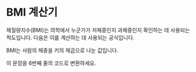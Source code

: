 # BMI 계산기
체질량지수(BMI)는 의학에서 누군가가 저체중인지 과체중인지 확인하는 데 사용되는 척도입니다. 다음은 이를 계산하는 데 사용되는 공식입니다.

BMI는 사람의 체중을 키의 제곱으로 나눈 값입니다.

이 문장을 6번째 줄의 코드로 변환하세요.